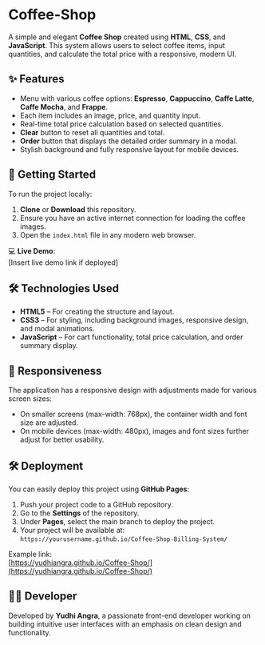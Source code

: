 # Coffee-Shop

A simple and elegant **Coffee Shop** created using **HTML**, **CSS**, and **JavaScript**. This system allows users to select coffee items, input quantities, and calculate the total price with a responsive, modern UI.

## ✨ Features
- Menu with various coffee options: **Espresso**, **Cappuccino**, **Caffe Latte**, **Caffe Mocha**, and **Frappe**.
- Each item includes an image, price, and quantity input.
- Real-time total price calculation based on selected quantities.
- **Clear** button to reset all quantities and total.
- **Order** button that displays the detailed order summary in a modal.
- Stylish background and fully responsive layout for mobile devices.

## 🚀 Getting Started
To run the project locally:

1. **Clone** or **Download** this repository.
2. Ensure you have an active internet connection for loading the coffee images.
3. Open the `index.html` file in any modern web browser.

💻 **Live Demo**:  
[Insert live demo link if deployed]

## 🛠️ Technologies Used
- **HTML5** – For creating the structure and layout.
- **CSS3** – For styling, including background images, responsive design, and modal animations.
- **JavaScript** – For cart functionality, total price calculation, and order summary display.

## 📱 Responsiveness
The application has a responsive design with adjustments made for various screen sizes:
- On smaller screens (max-width: 768px), the container width and font size are adjusted.
- On mobile devices (max-width: 480px), images and font sizes further adjust for better usability.

## 🛠️ Deployment
You can easily deploy this project using **GitHub Pages**:

1. Push your project code to a GitHub repository.
2. Go to the **Settings** of the repository.
3. Under **Pages**, select the main branch to deploy the project.
4. Your project will be available at:  
   `https://yourusername.github.io/Coffee-Shop-Billing-System/`

Example link:  
[https://yudhiangra.github.io/Coffee-Shop/](https://yudhiangra.github.io/Coffee-Shop/)

## 👨‍💻 Developer
Developed by **Yudhi Angra**, a passionate front-end developer working on building intuitive user interfaces with an emphasis on clean design and functionality.
